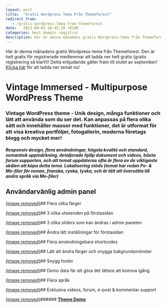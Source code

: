 ```yaml
---
layout: post
title:  "Gratis Wordpress Tema Från Themeforest"
redirect_from:
   - /gratis-wordpress-tema-fran-themeforest
date:   2013-09-03 18:45:30 +0100
categories: best domain registrar
description: Här är denna månadens gratis Wordpress-tema från Themeforest. Den är helt gratis för registrerade medlemmar att ladda ner helt gratis (gratis re...
---
```


Här är denna månadens gratis Wordpress-tema från Themeforest. Den är helt gratis för registrerade medlemmar att ladda ner helt gratis (gratis registrering så klart!)! Detta erbjudande gäller fram till slutet av september! [Klicka här](http://themeforest.net/item/vintage-immersed-multipurpose-wordpress-theme/2866563?WT.ac=free_file&WT.seg_1=free_file&WT.z_author=designthemes&ref=bigideaguy "Vintage Immersed - Multipurpose WordPress Theme ") för att ladda ner temat nu!

# Vintage Immersed - Multipurpose WordPress Theme

### Vintage WordPress theme - Unik design, många funktioner och lätt att använda som du ser det. Kan anpassas på flera olika sätt och innehåller massor med funktioner, det är utformat för att visa kreativa portföljer, fotogallerin, moderna företags blogg och mycket mer!

##### Responsiv design, flera användningar, högsta kvalité och standard, semantisk uppmärkning, detaljerade hjälp dokument och videos, bästa forum supporten, och att temat uppdateras ofta är flera av de viktigaste skälen att köpa detta tema. Lokalisering stöds (temat har redan Po- & Mo-filer för roman, franska, ryska, tyska, och är lätt att översätta till andra språk via Mo-filer)

## Användarvänlig admin panel

 [(image removed)](http://markustenghamn.com/wp-content/uploads/2013/09/buddha-panel.jpg)## Flera olika färger

 [(image removed)](http://markustenghamn.com/wp-content/uploads/2013/09/color-schemes.jpg)## 3 olika utseenden på förstasidan

 [(image removed)](http://markustenghamn.com/wp-content/uploads/2013/09/hp-layouts.jpg)## 3 olika sliders som kan ändras i admin panelen

 [(image removed)](http://markustenghamn.com/wp-content/uploads/2013/09/slider-options.jpg)## Ändra lätt inställningar för förstasidan

 [(image removed)](http://markustenghamn.com/wp-content/uploads/2013/09/hp-settings.jpg)## Flera användningsbara shortcodes

 [(image removed)](http://markustenghamn.com/wp-content/uploads/2013/09/shortcodes.jpg)## Lätt att ändra färger och snygga bakgrundsmönster

 [(image removed)](http://markustenghamn.com/wp-content/uploads/2013/09/patterns.jpg)## Snygg footer

 [(image removed)](http://markustenghamn.com/wp-content/uploads/2013/09/footer.jpg)## Demo data fär att göra det lättare att komma igång

 [(image removed)](http://markustenghamn.com/wp-content/uploads/2013/09/dummy-data.jpg)## Flera språk

 [(image removed)](http://markustenghamn.com/wp-content/uploads/2013/09/global.jpg)## Exklusiva videos, forum, e-post & kommentar support

 [(image removed)](http://markustenghamn.com/wp-content/uploads/2013/09/support.jpg)###### **[Theme Demo](http://bit.ly/vintage_demo)**